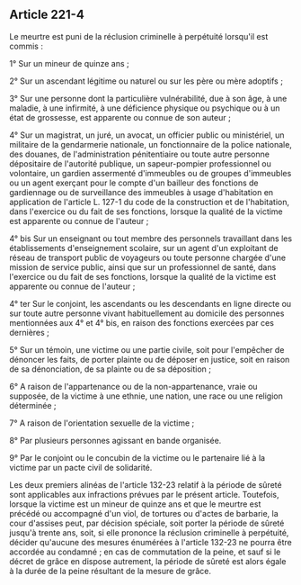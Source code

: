 Article 221-4
----
Le meurtre est puni de la réclusion criminelle à perpétuité lorsqu'il est commis
:

1° Sur un mineur de quinze ans ;

2° Sur un ascendant légitime ou naturel ou sur les père ou mère adoptifs ;

3° Sur une personne dont la particulière vulnérabilité, due à son âge, à une
maladie, à une infirmité, à une déficience physique ou psychique ou à un état de
grossesse, est apparente ou connue de son auteur ;

4° Sur un magistrat, un juré, un avocat, un officier public ou ministériel, un
militaire de la gendarmerie nationale, un fonctionnaire de la police nationale,
des douanes, de l'administration pénitentiaire ou toute autre personne
dépositaire de l'autorité publique, un sapeur-pompier professionnel ou
volontaire, un gardien assermenté d'immeubles ou de groupes d'immeubles ou un
agent exerçant pour le compte d'un bailleur des fonctions de gardiennage ou de
surveillance des immeubles à usage d'habitation en application de l'article L.
127-1 du code de la construction et de l'habitation, dans l'exercice ou du fait
de ses fonctions, lorsque la qualité de la victime est apparente ou connue de
l'auteur ;

4° bis Sur un enseignant ou tout membre des personnels travaillant dans les
établissements d'enseignement scolaire, sur un agent d'un exploitant de réseau
de transport public de voyageurs ou toute personne chargée d'une mission de
service public, ainsi que sur un professionnel de santé, dans l'exercice ou du
fait de ses fonctions, lorsque la qualité de la victime est apparente ou connue
de l'auteur ;

4° ter Sur le conjoint, les ascendants ou les descendants en ligne directe ou
sur toute autre personne vivant habituellement au domicile des personnes
mentionnées aux 4° et 4° bis, en raison des fonctions exercées par ces dernières
;

5° Sur un témoin, une victime ou une partie civile, soit pour l'empêcher de
dénoncer les faits, de porter plainte ou de déposer en justice, soit en raison
de sa dénonciation, de sa plainte ou de sa déposition ;

6° A raison de l'appartenance ou de la non-appartenance, vraie ou supposée, de
la victime à une ethnie, une nation, une race ou une religion déterminée ;

7° A raison de l'orientation sexuelle de la victime ;

8° Par plusieurs personnes agissant en bande organisée.

9° Par le conjoint ou le concubin de la victime ou le partenaire lié à la
victime par un pacte civil de solidarité.

Les deux premiers alinéas de l'article 132-23 relatif à la période de sûreté
sont applicables aux infractions prévues par le présent article. Toutefois,
lorsque la victime est un mineur de quinze ans et que le meurtre est précédé ou
accompagné d'un viol, de tortures ou d'actes de barbarie, la cour d'assises
peut, par décision spéciale, soit porter la période de sûreté jusqu'à trente
ans, soit, si elle prononce la réclusion criminelle à perpétuité, décider
qu'aucune des mesures énumérées à l'article 132-23 ne pourra être accordée au
condamné ; en cas de commutation de la peine, et sauf si le décret de grâce en
dispose autrement, la période de sûreté est alors égale à la durée de la peine
résultant de la mesure de grâce.
